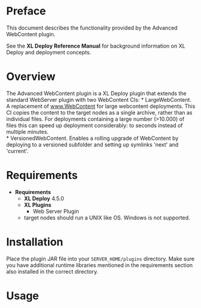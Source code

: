 # Preface #

This document describes the functionality provided by the Advanced WebContent plugin.

See the **XL Deploy Reference Manual** for background information on XL Deploy and deployment concepts.

# Overview #

The Advanced WebContent plugin is a XL Deploy plugin that extends the standard WebServer plugin with two WebContent CIs:
	* LargeWebContent. A replacement of www.WebContent for large webcontent deployments. This CI copies the content to the target nodes as a single
	archive, rather than as individual files. For deployments containing a large number (>10.000) of files this can speed up deployment considerably: to seconds instead of multiple minutes.  
	* VersionedWebContent. Enables a rolling upgrade of WebContent by deploying to a versioned subfolder and setting up symlinks 'next' and 'current'.

# Requirements #

* **Requirements**
	* **XL Deploy** 4.5.0
	* **XL Plugins**
		* Web Server Plugin
	* target nodes should run a UNIX like OS. Windows is not supported.

# Installation #

Place the plugin JAR file into your `SERVER_HOME/plugins` directory.   Make sure you have additional runtime libraries mentioned in the requirements section also installed in the correct directory.

# Usage #

